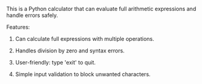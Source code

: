 This is a Python calculator that can evaluate full arithmetic expressions and handle errors safely.

 Features:

1. Can calculate full expressions with multiple operations.

2. Handles division by zero and syntax errors.

3. User-friendly: type 'exit' to quit.

4. Simple input validation to block unwanted characters.
